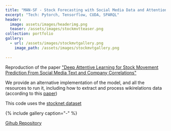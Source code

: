 ```yaml
---
title: "MAN-SF - Stock Forecasting with Social Media Data and Attention Mechanism."
excerpt: "Tech: Pytorch, Tensorflow, CUDA, SPARQL"
header:
  image: assets/images/headerimg.png 
  teaser: /assets/images/stockmvtteaser.png
collection: portfolio
gallery:
  - url: /assets/images/stockmvtgallery.png
    image_path: /assets/images/stockmvtgallery.png
   
---
```


Reproduction of the paper ["Deep Attentive Learning for Stock Movement Prediction From Social Media Text and Company Correlations"](https://aclanthology.org/2020.emnlp-main.676.pdf")

We provide an alternative implementation of the model, and all the resources to run it, including how to extract and process wikirelations data (according to this [paper](https://dl.acm.org/doi/10.1145/3309547))

This code uses the [stocknet dataset](https://github.com/yumoxu/stocknet-dataset)

{% include gallery caption="-" %}

[Gihub Repository](https://github.com/sandra-nguemto/man-sf-implementation)


